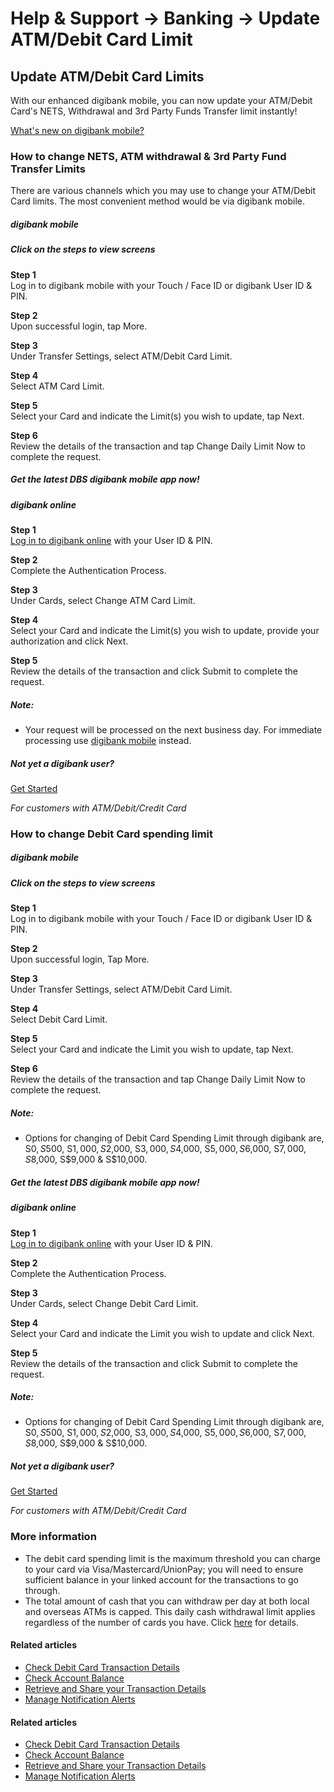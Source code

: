 # Help & Support -> Banking -> Update ATM/Debit Card Limit

## Update ATM/Debit Card Limits

With our enhanced digibank mobile, you can now update your ATM/Debit Card's NETS, Withdrawal and 3rd Party Funds Transfer limit instantly!

[What's new on digibank mobile?](https://www.dbs.com.sg/personal/support/guide-digibank-enhancements.html)

### How to change NETS, ATM withdrawal & 3rd Party Fund Transfer Limits

There are various channels which you may use to change your ATM/Debit Card limits. The most convenient method would be via digibank mobile.

#####  digibank mobile

##### **Click on the steps to view screens**

**Step 1**  
Log in to digibank mobile with your Touch / Face ID or digibank User ID & PIN. 

**Step 2**  
Upon successful login, tap More. 

**Step 3**  
Under Transfer Settings, select ATM/Debit Card Limit. 

**Step 4**  
Select ATM Card Limit. 

**Step 5**  
Select your Card and indicate the Limit(s) you wish to update, tap Next. 

**Step 6**  
Review the details of the transaction and tap Change Daily Limit Now to complete the request. 

##### Get the latest DBS digibank mobile app now!

[](https://itunes.apple.com/us/app/dbs-mobile-banking/id1068403826?mt=8) [](https://play.google.com/store/apps/details?id=com.dbs.sg.dbsmbanking) [](https://appgallery.huawei.com/#/app/C101888471)

#####  digibank online

**Step 1**  
[Log in to digibank online](https://internet-banking.dbs.com.sg/) with your User ID & PIN. 

**Step 2**  
Complete the Authentication Process. 

**Step 3**  
Under Cards, select Change ATM Card Limit. 

**Step 4**  
Select your Card and indicate the Limit(s) you wish to update, provide your authorization and click Next. 

**Step 5**  
Review the details of the transaction and click Submit to complete the request. 

##### Note:

  * Your request will be processed on the next business day. For immediate processing use [digibank mobile](https://www.dbs.com.sg/personal/support/bank-atm-debit-card-change-atm-card-limit.html#digibank-mobile) instead.



##### Not yet a digibank user?

[Get Started](https://www.dbs.com.sg/personal/ibanking/ibapl/ib-apply.html)

_For customers with ATM/Debit/Credit Card_

  
  


### How to change Debit Card spending limit

#####  digibank mobile

##### **Click on the steps to view screens**

**Step 1**  
Log in to digibank mobile with your Touch / Face ID or digibank User ID & PIN. 

**Step 2**  
Upon successful login, Tap More. 

**Step 3**  
Under Transfer Settings, select ATM/Debit Card Limit. 

**Step 4**  
Select Debit Card Limit. 

**Step 5**  
Select your Card and indicate the Limit you wish to update, tap Next. 

**Step 6**  
Review the details of the transaction and tap Change Daily Limit Now to complete the request. 

##### Note:

  * Options for changing of Debit Card Spending Limit through digibank are, S$0, S$500, S$1,000, S$2,000, S$3,000, S$4,000, S$5,000, S$6,000, S$7,000, S$8,000, S$9,000 & S$10,000.



##### Get the latest DBS digibank mobile app now!

[](https://itunes.apple.com/us/app/dbs-mobile-banking/id1068403826?mt=8) [](https://play.google.com/store/apps/details?id=com.dbs.sg.dbsmbanking) [](https://appgallery.huawei.com/#/app/C101888471)

#####  digibank online

**Step 1**  
[Log in to digibank online](https://internet-banking.dbs.com.sg/) with your User ID & PIN. 

**Step 2**  
Complete the Authentication Process. 

**Step 3**  
Under Cards, select Change Debit Card Limit. 

**Step 4**  
Select your Card and indicate the Limit you wish to update and click Next. 

**Step 5**  
Review the details of the transaction and click Submit to complete the request. 

##### Note:

  * Options for changing of Debit Card Spending Limit through digibank are, S$0, S$500, S$1,000, S$2,000, S$3,000, S$4,000, S$5,000, S$6,000, S$7,000, S$8,000, S$9,000 & S$10,000.



##### Not yet a digibank user?

[Get Started](https://www.dbs.com.sg/personal/ibanking/ibapl/ib-apply.html)

_For customers with ATM/Debit/Credit Card_

### More information

  * The debit card spending limit is the maximum threshold you can charge to your card via Visa/Mastercard/UnionPay; you will need to ensure sufficient balance in your linked account for the transactions to go through.
  * The total amount of cash that you can withdraw per day at both local and overseas ATMs is capped. This daily cash withdrawal limit applies regardless of the number of cards you have. Click [here](https://www.dbs.com.sg/personal/deposits/bank-with-ease/self-service-banking) for details. 



#### Related articles

  * [Check Debit Card Transaction Details](https://www.dbs.com.sg/personal/support/bank-atm-debit-card-transaction-details.html)
  * [Check Account Balance](https://www.dbs.com.sg/personal/support/bank-deposit-accounts-check-account-balance.html)
  * [Retrieve and Share your Transaction Details](https://www.dbs.com.sg/personal/support/bank-retrieve-share-transaction-details.html)
  * [Manage Notification Alerts](https://www.dbs.com.sg/personal/support/bank-ibanking-notification-alerts.html)



#### Related articles

  * [Check Debit Card Transaction Details](https://www.dbs.com.sg/personal/support/bank-atm-debit-card-transaction-details.html)
  * [Check Account Balance](https://www.dbs.com.sg/personal/support/bank-deposit-accounts-check-account-balance.html)
  * [Retrieve and Share your Transaction Details](https://www.dbs.com.sg/personal/support/bank-retrieve-share-transaction-details.html)
  * [Manage Notification Alerts](https://www.dbs.com.sg/personal/support/bank-ibanking-notification-alerts.html)


